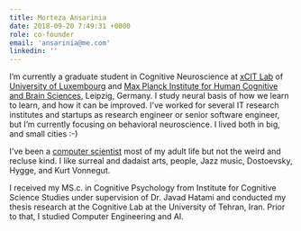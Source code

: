```yaml
---
title: Morteza Ansarinia
date: 2018-09-20 7:49:31 +0000
role: co-founder
email: 'ansarinia@me.com'
linkedin: ''
---
```


I’m currently a graduate student in Cognitive Neuroscience at [xCIT Lab](http://xcit.org/) of [University of Luxembourg](https://wwwen.uni.lu/) and [Max Planck Institute for Human Cognitive and Brain Sciences](https://www.mpg.de/149614/kognition_neuro), Leipzig, Germany. I study neural basis of how we learn to learn, and how it can be improved. I've worked for several IT research institutes and startups as research engineer or senior software engineer, but I’m currently focusing on behavioral neuroscience. I lived both in big, and small cities :-)

I've been a <a href="http://github.com/morteza" target="_blank">computer scientist</a> most of my adult life but not the weird and recluse kind. I like surreal and dadaist arts, people, Jazz music, Dostoevsky, Hygge, and Kurt Vonnegut.

I received my MS.c. in Cognitive Psychology from Institute for Cognitive Science Studies under supervision of Dr. Javad Hatami and conducted my thesis research at the Cognitive Lab at the University of Tehran, Iran. Prior to that, I studied Computer Engineering and AI.
